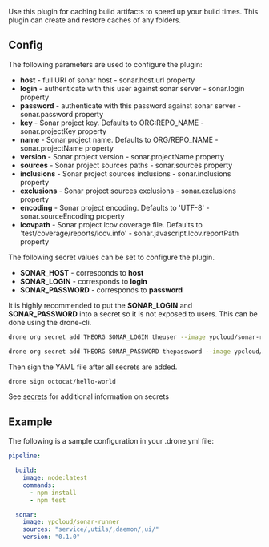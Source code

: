 Use this plugin for caching build artifacts to speed up your build times. This
plugin can create and restore caches of any folders.

## Config

The following parameters are used to configure the plugin:

* **host** - full URI of sonar host - sonar.host.url property
* **login** - authenticate with this user against sonar server - sonar.login property
* **password** - authenticate with this password against sonar server - sonar.password property
* **key** - Sonar project key. Defaults to ORG:REPO_NAME - sonar.projectKey property 
* **name** - Sonar project name. Defaults to ORG/REPO_NAME - sonar.projectName property
* **version** - Sonar project version - sonar.projectName property
* **sources** - Sonar project sources paths - sonar.sources property
* **inclusions** - Sonar project sources inclusions - sonar.inclusions property
* **exclusions** - Sonar project sources exclusions - sonar.exclusions property
* **encoding** - Sonar project encoding. Defaults to 'UTF-8' - sonar.sourceEncoding property
* **lcovpath** - Sonar project lcov coverage file. Defaults to 'test/coverage/reports/lcov.info' - sonar.javascript.lcov.reportPath property


The following secret values can be set to configure the plugin.

* **SONAR_HOST** - corresponds to **host**
* **SONAR_LOGIN** - corresponds to **login**
* **SONAR_PASSWORD** - corresponds to **password**

It is highly recommended to put the **SONAR_LOGIN** and
**SONAR_PASSWORD** into a secret so it is
not exposed to users. This can be done using the drone-cli.

```bash
drone org secret add THEORG SONAR_LOGIN theuser --image ypcloud/sonar-runner
```

```bash
drone org secret add THEORG SONAR_PASSWORD thepassword --image ypcloud/sonar-runner
```

Then sign the YAML file after all secrets are added.

```bash
drone sign octocat/hello-world
```

See [secrets](http://readme.drone.io/0.5/usage/secrets/) for additional
information on secrets

## Example

The following is a sample configuration in your .drone.yml file:

```yaml
pipeline:

  build:
    image: node:latest
    commands:
      - npm install
      - npm test

  sonar:
    image: ypcloud/sonar-runner
    sources: "service/,utils/,daemon/,ui/"
    version: "0.1.0"    
```


